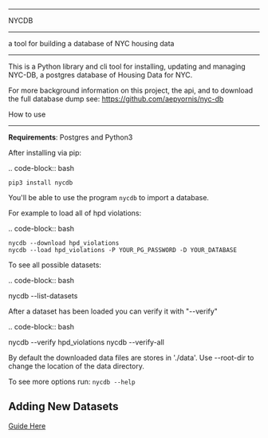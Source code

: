 *****
NYCDB
*****

a tool for building a database of NYC housing data
**************************************************

This is a Python library and cli tool for installing, updating and managing NYC-DB, a postgres database of Housing Data for NYC.

For more background information on this project, the api, and to download the full database dump see: https://github.com/aepyornis/nyc-db


How to use
**********

**Requirements**:  Postgres and Python3


After installing via pip:

.. code-block:: bash

    pip3 install nycdb


You'll be able to use the program `nycdb` to import a database.


For example to load all of hpd violations:

.. code-block:: bash

    nycdb --download hpd_violations
    nycdb --load hpd_violations -P YOUR_PG_PASSWORD -D YOUR_DATABASE

To see all possible datasets:

.. code-block:: bash

   nycdb --list-datasets


After a dataset has been loaded you can verify it with "--verify"

.. code-block:: bash

   nycdb --verify hpd_violations
   nycdb --verify-all


By default the downloaded data files are stores in './data'. Use --root-dir to change the location of the data directory.

To see more options run: `nycdb --help`

## Adding New Datasets

[Guide Here](ADDING_NEW_DATASETS.md)
